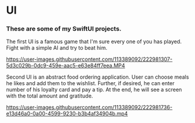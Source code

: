 # UI
### These are some of my **SwiftUI** projects.

The first UI is a famous game that I'm sure every one of you has played.  
Fight with a simple AI and try to beat him.

https://user-images.githubusercontent.com/113389092/222981307-5d3c029b-0dc9-459e-aac5-e63e84ff7eea.MP4


Second UI is an abstract food ordering application. User can choose meals he likes and add them to the wishlist. Further, if desired, he can enter number of his loyalty card and pay a tip. At the end, he will see a screen with the total amount and gratitude.

https://user-images.githubusercontent.com/113389092/222981736-e13d46a0-0a00-4599-9230-b3b4af34904b.mp4



